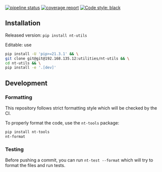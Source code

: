 
[![pipeline status](http://192.168.135.11/utilities/nt-utils/badges/master/pipeline.svg)](http://192.168.135.11/utilities/nt-utils/commits/master)
[![coverage report](http://192.168.135.11/utilities/nt-utils/badges/master/coverage.svg)](http://192.168.135.11/utilities/nt-utils/commits/master)
[![Code style: black](https://img.shields.io/badge/code%20style-black-000000.svg)](https://github.com/psf/black)


## Installation

Released version: `pip install nt-utils`

Editable: use

```bash
pip install -U 'pip>=21.3.1' && \
git clone git@git@192.168.135.12:utilities/nt-utils && \
cd nt-utils && \
pip install -e '.[dev]'
```


## Development

### Formatting

This repository follows strict formatting style which will be checked by the CI.

To properly format the code, use the `nt-tools` package:
```bash
pip install nt-tools
nt-format
```

### Testing

Before pushing a commit, you can run `nt-test --format` which will try to
format the files and run tests.
